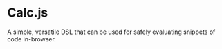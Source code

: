 # Calc.js

A simple, versatile DSL that can be used for safely evaluating snippets of code in-browser.

